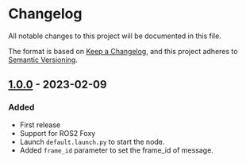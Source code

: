 # Changelog

All notable changes to this project will be documented in this file.

The format is based on [Keep a Changelog](https://keepachangelog.com/en/1.0.0/),
and this project adheres to [Semantic Versioning](https://semver.org/spec/v2.0.0.html).

## [1.0.0] - 2023-02-09

### Added

- First release
- Support for ROS2 Foxy
- Launch `default.launch.py` to start the node.
- Added `frame_id` parameter to set the frame_id of message.



[1.0.0]: https://github.com/RobotnikAutomation/myahrs_ros2_driver/tree/1.0.0
